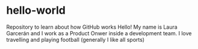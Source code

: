 # hello-world
Repository to learn about how GitHub works
Hello! My name is Laura Garcerán and I work as a Product Onwer inside a development team. 
I love travelling and playing football (generally I like all sports) 
